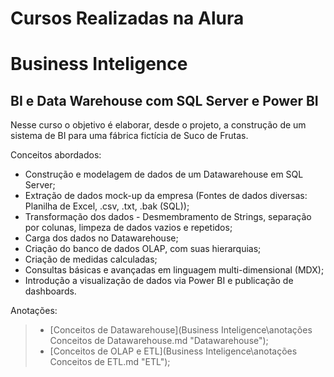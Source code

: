 # Cursos Realizadas na Alura

<h1> Business Inteligence </h1>

<h2> BI e Data Warehouse com SQL Server e Power BI</h2>

<p> Nesse curso o objetivo é elaborar, desde o projeto, a construção de um sistema de BI para uma fábrica fictícia de Suco de Frutas.

Conceitos abordados:
* Construção e modelagem de dados de um Datawarehouse em SQL Server;
* Extração de dados mock-up da empresa (Fontes de dados diversas: Planilha de Excel, .csv, .txt, .bak (SQL));
* Transformação dos dados - Desmembramento de Strings, separação por colunas, limpeza de dados vazios e repetidos;
* Carga dos dados no Datawarehouse;
* Criação do banco de dados OLAP, com suas hierarquias;
* Criação de medidas calculadas;
* Consultas básicas e avançadas em linguagem multi-dimensional (MDX);
* Introdução a visualização de dados via Power BI e publicação de dashboards.

Anotações:
> * [Conceitos de Datawarehouse](Business Inteligence\anotações Conceitos de Datawarehouse.md "Datawarehouse");
> * [Conceitos de OLAP e ETL](Business Inteligence\anotações Conceitos de ETL.md "ETL");



